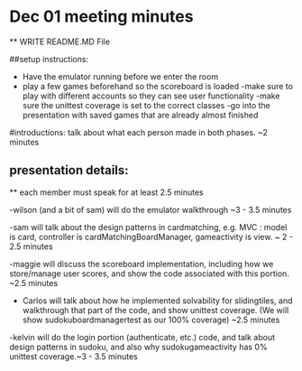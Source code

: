 # Dec 01 meeting minutes
** WRITE README.MD File

##setup instructions:
- Have the emulator running before we enter the room
- play a few games beforehand so the scoreboard is loaded
    -make sure to play with different accounts so they can see user functionality
-make sure the unittest coverage is set to the correct classes
-go into the presentation with saved games that are already almost finished


#introductions: talk about what each person made in both phases. ~2 minutes

## presentation details:
** each member must speak for at least 2.5 minutes

-wilson (and a bit of sam) will do the emulator walkthrough ~3 - 3.5 minutes

-sam will talk about the design patterns in cardmatching, e.g. MVC : model is card,
controller is cardMatchingBoardManager, gameactivity is view. ~ 2 - 2.5 minutes

-maggie will discuss the scoreboard implementation, including how we store/manage user scores,
and show the code associated with this portion. ~2.5 minutes

- Carlos will talk about how he implemented solvability for slidingtiles, and walkthrough that part
of the code, and show unittest coverage. (We will show sudokuboardmanagertest as our 100% coverage)
~2.5 minutes

-kelvin will do the login portion (authenticate, etc.) code, and talk about design patterns in sudoku,
and also why sudokugameactivity has 0% unittest coverage.~3 - 3.5 minutes
